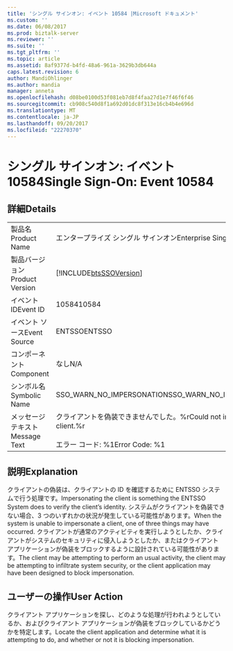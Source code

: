 ```yaml
---
title: 'シングル サインオン: イベント 10584 |Microsoft ドキュメント'
ms.custom: ''
ms.date: 06/08/2017
ms.prod: biztalk-server
ms.reviewer: ''
ms.suite: ''
ms.tgt_pltfrm: ''
ms.topic: article
ms.assetid: 8af9377d-b4fd-48a6-961a-3629b3db644a
caps.latest.revision: 6
author: MandiOhlinger
ms.author: mandia
manager: anneta
ms.openlocfilehash: d08be0100d53f081eb7d8f4faa27d1e7f46f6f46
ms.sourcegitcommit: cb908c540d8f1a692d01dc8f313e16cb4b4e696d
ms.translationtype: MT
ms.contentlocale: ja-JP
ms.lasthandoff: 09/20/2017
ms.locfileid: "22270370"
---
```

# <a name="single-sign-on-event-10584"></a><span data-ttu-id="a2867-102">シングル サインオン: イベント 10584</span><span class="sxs-lookup"><span data-stu-id="a2867-102">Single Sign-On: Event 10584</span></span>
## <a name="details"></a><span data-ttu-id="a2867-103">詳細</span><span class="sxs-lookup"><span data-stu-id="a2867-103">Details</span></span>  
  
|||  
|-|-|  
|<span data-ttu-id="a2867-104">製品名</span><span class="sxs-lookup"><span data-stu-id="a2867-104">Product Name</span></span>|<span data-ttu-id="a2867-105">エンタープライズ シングル サインオン</span><span class="sxs-lookup"><span data-stu-id="a2867-105">Enterprise Single Sign-On</span></span>|  
|<span data-ttu-id="a2867-106">製品バージョン</span><span class="sxs-lookup"><span data-stu-id="a2867-106">Product Version</span></span>|[!INCLUDE[btsSSOVersion](../includes/btsssoversion-md.md)]|  
|<span data-ttu-id="a2867-107">イベント ID</span><span class="sxs-lookup"><span data-stu-id="a2867-107">Event ID</span></span>|<span data-ttu-id="a2867-108">10584</span><span class="sxs-lookup"><span data-stu-id="a2867-108">10584</span></span>|  
|<span data-ttu-id="a2867-109">イベント ソース</span><span class="sxs-lookup"><span data-stu-id="a2867-109">Event Source</span></span>|<span data-ttu-id="a2867-110">ENTSSO</span><span class="sxs-lookup"><span data-stu-id="a2867-110">ENTSSO</span></span>|  
|<span data-ttu-id="a2867-111">コンポーネント</span><span class="sxs-lookup"><span data-stu-id="a2867-111">Component</span></span>|<span data-ttu-id="a2867-112">なし</span><span class="sxs-lookup"><span data-stu-id="a2867-112">N/A</span></span>|  
|<span data-ttu-id="a2867-113">シンボル名</span><span class="sxs-lookup"><span data-stu-id="a2867-113">Symbolic Name</span></span>|<span data-ttu-id="a2867-114">SSO_WARN_NO_IMPERSONATION</span><span class="sxs-lookup"><span data-stu-id="a2867-114">SSO_WARN_NO_IMPERSONATION</span></span>|  
|<span data-ttu-id="a2867-115">メッセージ テキスト</span><span class="sxs-lookup"><span data-stu-id="a2867-115">Message Text</span></span>|<span data-ttu-id="a2867-116">クライアントを偽装できませんでした。%r</span><span class="sxs-lookup"><span data-stu-id="a2867-116">Could not impersonate the client.%r</span></span><br /><br /> <span data-ttu-id="a2867-117">エラー コード: %1</span><span class="sxs-lookup"><span data-stu-id="a2867-117">Error Code: %1</span></span>|  
  
## <a name="explanation"></a><span data-ttu-id="a2867-118">説明</span><span class="sxs-lookup"><span data-stu-id="a2867-118">Explanation</span></span>  
 <span data-ttu-id="a2867-119">クライアントの偽装は、クライアントの ID を確認するために ENTSSO システムで行う処理です。</span><span class="sxs-lookup"><span data-stu-id="a2867-119">Impersonating the client is something the ENTSSO System does to verify the client’s identity.</span></span> <span data-ttu-id="a2867-120">システムがクライアントを偽装できない場合、3 つのいずれかの状況が発生している可能性があります。</span><span class="sxs-lookup"><span data-stu-id="a2867-120">When the system is unable to impersonate a client, one of three things may have occurred.</span></span> <span data-ttu-id="a2867-121">クライアントが通常のアクティビティを実行しようとしたか、クライアントがシステムのセキュリティに侵入しようとしたか、またはクライアント アプリケーションが偽装をブロックするように設計されている可能性があります。</span><span class="sxs-lookup"><span data-stu-id="a2867-121">The client may be attempting to perform an usual activity, the client may be attempting to infiltrate system security, or the client application may have been designed to block impersonation.</span></span>  
  
## <a name="user-action"></a><span data-ttu-id="a2867-122">ユーザーの操作</span><span class="sxs-lookup"><span data-stu-id="a2867-122">User Action</span></span>  
 <span data-ttu-id="a2867-123">クライアント アプリケーションを探し、どのような処理が行われようとしているか、およびクライアント アプリケーションが偽装をブロックしているかどうかを特定します。</span><span class="sxs-lookup"><span data-stu-id="a2867-123">Locate the client application and determine what it is attempting to do, and whether or not it is blocking impersonation.</span></span>